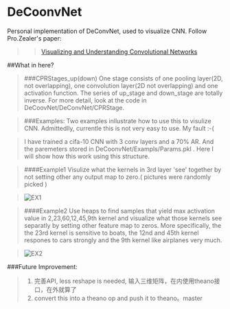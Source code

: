 DeCoonvNet
===========

Personal implementation of DeConvNet, used to visualize CNN. Follow Pro.Zealer's paper:
    
>>[Visualizing and Understanding Convolutional Networks](http://arxiv.org/pdf/1311.2901v3.pdf)<br />



##What in here?
>###CPRStages_up(down)
>One stage consists of one pooling layer(2D, not overlapping), one convolution layer(2D not overlapping) and one activation function. The series of up_stage and down_stage are totally inverse. For more detail, look at the code in DeCoovNet/DeConvNet/CPRStage.



>###Examples:
Two examples inllustrate how to use this to visulize CNN. Admittedlly, currentle this is not very easy to use. My fault :-(
    
>I have trained a cifa-10 CNN with 3 conv layers and a 70% AR. And the paremeters stored in DeCoonvNet/Exampls/Params.pkl . Here I will show how this work using this structure.

>####Example1
>Visulize what the kernels in 3rd layer 'see' together by not setting other any output map to zero.( pictures were randomly picked )

>![EX1](https://raw.githubusercontent.com/ChienliMa/DeCoonvNet/master/Example1.png "EX1")  



>####Example2
> Use heaps to find samples that yield max activation value in 2,23,60,12,45,9th kernel and visualize what those kernels see separatly by setting other feature map to zeros. 
More specifically, the the 23rd kernel is sensitive to boats, the 12nd and 45th kernel respones to cars strongly and the 9th kernel like airplanes very much.

>![EX2](https://raw.githubusercontent.com/ChienliMa/DeCoonvNet/master/Example2.png "EX2")  


###Future Improvement:
>1. 完善API, less reshape is needed, 输入三维矩阵，在内使用theano接口，在外就算了
>2. convert this into a theano op and push it to theano。master

